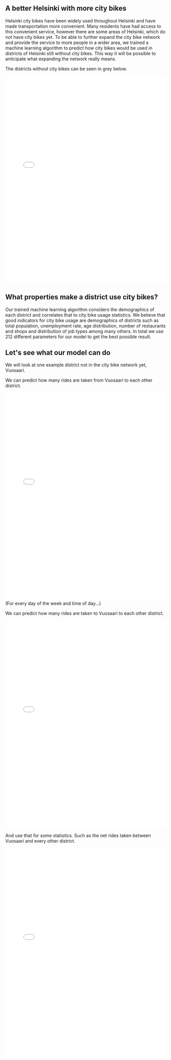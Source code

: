 ## A better Helsinki with more city bikes
Helsinki city bikes have been widely used throughout Helsinki and have made transportation more convenient.
Many residents have had access to this convenient service, however there are some areas of Helsinki, which do not have city bikes yet. 
To be able to further expand the city bike network and provide the service to more people in a wider area, we trained a machine learning algorithm to predict how city bikes would be used in districts of Helsinki still without city bikes.
This way it will be possible to anticipate what expanding the network really means.

The districts without city bikes can be seen in grey below.
<iframe src="city_bike_network.html"
    sandbox="allow-same-origin allow-scripts"
    width="100%"
    height="650"
    scrolling="no"
    seamless="seamless"
    frameborder="0">
</iframe>

## What properties make a district use city bikes?
Our trained machine learning algorithm considers the demographics of each district and correlates that to city bike usage statistics.
We believe that good indicators for city bike usage are demographics of districts such as total population, unemployment rate, age distribution, number of restaurants and shops and distribution of job types among many others. In total we use 212 different parameters for our model to get the best possible result.

## Let's see what our model can do
We will look at one example district not in the city bike network yet, Vuosaari.

We can predict how many rides are taken from Vuosaari to each other district. 
<iframe src="Vuosaari_outgoing.html"
    sandbox="allow-same-origin allow-scripts"
    width="100%"
    height="650"
    scrolling="no"
    seamless="seamless"
    frameborder="0">
</iframe>
(For every day of the week and time of day...)

We can predict how many rides are taken to Vuosaari to each other district. 
<iframe src="Vuosaari_incoming.html"
    sandbox="allow-same-origin allow-scripts"
    width="100%"
    height="650"
    scrolling="no"
    seamless="seamless"
    frameborder="0">
</iframe>

And use that for some statistics. Such as the net rides taken between Vuosaari and every other district.
<iframe src="Vuosaari.html"
    sandbox="allow-same-origin allow-scripts"
    width="100%"
    height="650"
    scrolling="no"
    seamless="seamless"
    frameborder="0">
</iframe>
